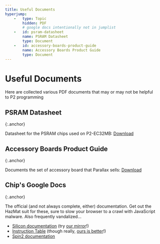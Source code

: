 ```yaml
---
title: Useful Documents
hyperjump:
    -   type: Topic
        hidden: PDF
        # google docs intentionally not in jumplist
    -   id: psram-datasheet
        name: PSRAM Datasheet
        type: Document
    -   id: accessory-boards-product-guide
        name: Accessory Boards Product Guide
        type: Document
---
```

# Useful Documents

Here are collected various PDF documents that may or may not be helpful to P2 programming

## PSRAM Datasheet
{:.anchor}

Datasheet for the PSRAM chips used on P2-EC32MB: [Download](common/download/APM_PSRAM_QSPI_APS6404L_3SQR_v2_3_PKG-1954826.pdf)

## Accessory Boards Product Guide
{:.anchor}

Documents the set of accessory board that Parallax sells: [Download](common/download/64006-P2-Eval-Add-on-Boards-Product-Guide.pdf)

## Chip's Google Docs
{:.anchor}

The official (and not always complete, either) documentation.
Get out the HazMat suit for these, sure to slow your browser to a crawl with JavaScript malware.
Also frequently vandalized...

- [Silicon documentation](https://docs.google.com/document/d/1gn6oaT5Ib7CytvlZHacmrSbVBJsD9t_-kmvjd7nUR6o/edit) (try [our mirror](mirror/p2silicon.html)!)
- [Instruction Table](https://docs.google.com/spreadsheets/d/1_vJk-Ad569UMwgXTKTdfJkHYHpc1rZwxB-DcIiAZNdk/edit) (though really, [ours is better](p2_optable.html)!)
- [Spin2 documentation](https://docs.google.com/document/d/16qVkmA6Co5fUNKJHF6pBfGfDupuRwDtf-wyieh_fbqw/edit)

